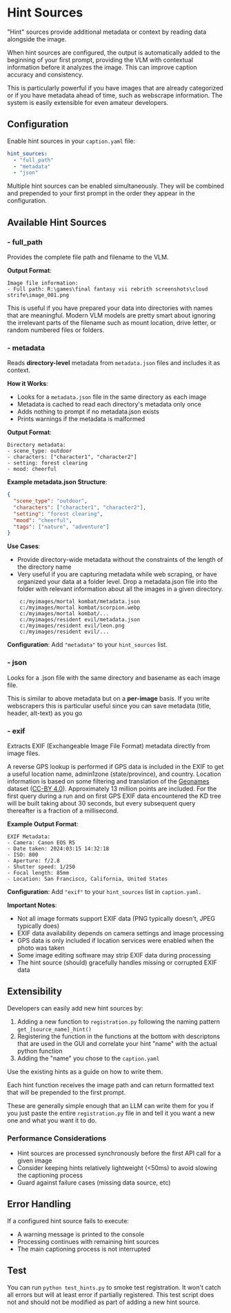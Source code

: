 # Hint Sources

"Hint" sources provide additional metadata or context by reading data alongside the image. 

When hint sources are configured, the output is automatically added to the beginning of your first prompt, providing the VLM with contextual information before it analyzes the image. This can improve caption accuracy and consistency.

This is particularly powerful if you have images that are already categorized or if you have metadata ahead of time, such as webscrape information. The system is easily extensible for even amateur developers.

## Configuration

Enable hint sources in your `caption.yaml` file:

```yaml
hint_sources:
  - "full_path"
  - "metadata"
  - "json"
```

Multiple hint sources can be enabled simultaneously. They will be combined and prepended to your first prompt in the order they appear in the configuration.

## Available Hint Sources

### - full_path

Provides the complete file path and filename to the VLM.

**Output Format**:
```
Image file information:
- Full path: R:\games\final fantasy vii rebrith screenshots\cloud strife\image_001.png
```

This is useful if you have prepared your data into directories with names that are meaningful. Modern VLM models are pretty smart about ignoring the irrelevant parts of the filename such as mount location, drive letter, or random numbered files or folders.

### - metadata

Reads **directory-level** metadata from `metadata.json` files and includes it as context.

**How it Works**:
- Looks for a `metadata.json` file in the same directory as each image
- Metadata is cached to read each directory's metadata only once
- Adds nothing to prompt if no metadata.json exists
- Prints warnings if the metadata is malformed

**Output Format**:
```
Directory metadata:
- scene_type: outdoor
- characters: ["character1", "character2"]
- setting: forest clearing
- mood: cheerful
```

**Example metadata.json Structure**:
```json
{
  "scene_type": "outdoor",
  "characters": ["character1", "character2"],
  "setting": "forest clearing",
  "mood": "cheerful",
  "tags": ["nature", "adventure"]
}
```

**Use Cases**:
- Provide directory-wide metadata without the constraints of the length of the directory name
- Very useful if you are capturing metadata while web scraping, or have organized your data at a folder level. Drop a metadata.json file into the folder with relevant information about all the images in a given directory.

```
    c:/myimages/mortal kombat/metadata.json
    c:/myimages/mortal kombat/scorpion.webp
    c:/myimages/mortal kombat/...
    c:/myimages/resident evil/metadata.json
    c:/myimages/resident evil/leon.png
    c:/myimages/resident evil/...
```

**Configuration**: Add `"metadata"` to your `hint_sources` list.

### - json

Looks for a .json file with the same directory and basename as each image file. 

This is similar to above metadata but on a **per-image** basis. If you write webscrapers this is particular useful since you can save metadata (title, header, alt-text) as you go

### - exif

Extracts EXIF (Exchangeable Image File Format) metadata directly from image files.

A reverse GPS lookup is performed if GPS data is included in the EXIF to get a useful location name, admin1zone (state/province), and country.  Location information is based on some filtering and translation of the [Geonames](https://www.geonames.org/) dataset ([CC-BY 4.0](https://creativecommons.org/licenses/by/4.0/)).  Approximately 13 million points are included.
For the first query during a run and on first GPS EXIF data encountered the KD tree will be built taking about 30 seconds, but every subsequent query thereafter is a fraction of a millisecond.

**Example Output Format**:
```
EXIF Metadata:
- Camera: Canon EOS R5
- Date taken: 2024:03:15 14:32:18
- ISO: 800
- Aperture: f/2.8
- Shutter speed: 1/250
- Focal length: 85mm
- Location: San Francisco, California, United States
```

**Configuration**: Add `"exif"` to your `hint_sources` list in `caption.yaml`.

**Important Notes**:
- Not all image formats support EXIF data (PNG typically doesn't, JPEG typically does)
- EXIF data availability depends on camera settings and image processing
- GPS data is only included if location services were enabled when the photo was taken
- Some image editing software may strip EXIF data during processing
- The hint source (should) gracefully handles missing or corrupted EXIF data

## Extensibility

Developers can easily add new hint sources by:

1. Adding a new function to `registration.py` following the naming pattern `get_[source_name]_hint()`
2. Registering the function in the functions at the bottom with descriptons that are used in the GUI and correlate your hint "name" with the actual python function
3. Adding the "name" you chose to the `caption.yaml`

Use the existing hints as a guide on how to write them.

Each hint function receives the image path and can return formatted text that will be prepended to the first prompt. 

These are generally simple enough that an LLM can write them for you if you just paste the entire `registration.py` file in and tell it you want a new one and what you want it to do.

### Performance Considerations

- Hint sources are processed synchronously before the first API call for a given image
- Consider keeping hints relatively lightweight (<50ms) to avoid slowing the captioning process
- Guard against failure cases (missing data source, etc)

## Error Handling

If a configured hint source fails to execute:
- A warning message is printed to the console
- Processing continues with remaining hint sources
- The main captioning process is not interrupted

## Test

You can run `python test_hints.py` to smoke test registration.  It won't catch all errors but will at least error if partially registered. This test script does not and should not be modified as part of adding a new hint source.
